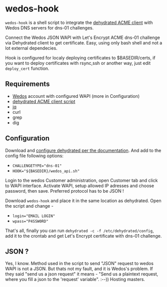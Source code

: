 # wedos-hook
`wedos-hook` is a shell script to integrate the [dehydrated ACME client](https://github.com/lukas2511/dehydrated) with Wedos DNS servers for dns-01 challenges. 

Connect the Wedos JSON WAPI with Let's Encrypt ACME dns-01 challenge via Dehydrated client to get certificate. Easy, using only bash shell and not a lot external dependecies.

Hook is configured for localy deploying certificates to $BASEDIR/certs, if you want to deploy certificates with rsync,ssh or another way, just edit `deploy_cert` function.

## Requirements
- [Wedos](https://hosting.wedos.com/) account with configured WAPI (more in Configuration)
- [dehydrated ACME client script](https://github.com/lukas2511/dehydrated)
- [jq](https://stedolan.github.io/jq/)
- curl
- grep
- dig

## Configuration
Download and [configure dehydrated per the documentation](https://github.com/lukas2511/dehydrated/blob/master/README.md#getting-started). And add to the config file following options:
- `CHALLENGETYPE="dns-01"`
- `HOOK="${BASEDIR}/wedos_api.sh"`

Login to the wedos Customer administration, open Customer tab and click to WAPI interface. Activate WAPI, setup allowed IP adresses and choose password, then save. Preferred protocol has to be JSON !

Download `wedos-hook` and place it in the same location as dehydrated. Open the script and change -
- `login="EMAIL LOGIN"`
- `wpass="P4SSW0RD"`

That's all, finally you can run `dehydrated -c -f /etc/dehydrated/config`, add it to the crontab and get Let's Encrypt certificate with dns-01 challenge.

## JSON ?
Yes, I know. Method used in the script to send "JSON" request to wedos WAPI is not a JSON. But thats not my fault, and it is Wedos's problem. If they said "send us a json request" it means - "Send us a plaintext request, where you fill a json to the 'request' variable". :--)) Hosting masters.

